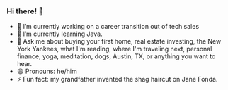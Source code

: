 ### Hi there! 👋


- 🔭 I’m currently working on a career transition out of tech sales
- 🌱 I’m currently learning Java.
- 💬 Ask me about buying your first home, real estate investing, the New York Yankees, what I'm reading, where I'm traveling next, personal finance, yoga, meditation, dogs, Austin, TX, or anything you want to hear.
- 😄 Pronouns: he/him
- ⚡ Fun fact: my grandfather invented the shag haircut on Jane Fonda.
